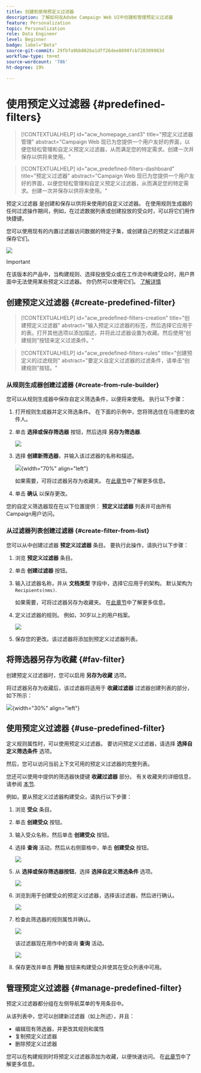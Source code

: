 ```yaml
---
title: 创建和使用预定义过滤器
description: 了解如何在Adobe Campaign Web UI中创建和管理预定义过滤器
feature: Personalization
topic: Personalization
role: Data Engineer
level: Beginner
badge: label="Beta"
source-git-commit: 29fbfa9bb802ba1dff26dee8898fcb728309983d
workflow-type: tm+mt
source-wordcount: '786'
ht-degree: 19%

---
```


# 使用预定义过滤器 {#predefined-filters}

>[!CONTEXTUALHELP]
>id="acw_homepage_card3"
>title="预定义过滤器管理"
>abstract="Campaign Web 现已为您提供一个用户友好的界面，以便您轻松管理和自定义预定义过滤器，从而满足您的特定需求。创建一次并保存以供将来使用。"

>[!CONTEXTUALHELP]
>id="acw_predefined-filters-dashboard"
>title="预定义过滤器"
>abstract="Campaign Web 现已为您提供一个用户友好的界面，以便您轻松管理和自定义预定义过滤器，从而满足您的特定需求。创建一次并保存以供将来使用。"

预定义过滤器 是创建和保存以供将来使用的自定义过滤器。 在使用规则生成器的任何过滤操作期间，例如，在过滤数据列表或创建投放的受众时，可以将它们用作快捷键。

您可以使用现有的内置过滤器访问数据的特定子集，或创建自己的预定义过滤器并保存它们。

![](assets/predefined-filters-menu.png)

>[!IMPORTANT]
>
>在该版本的产品中，当构建规则、选择投放受众或在工作流中构建受众时，用户界面中无法使用某些预定义过滤器。 你仍然可以使用它们。 [了解详情](guardrails.md#predefined-filters-filters-guardrails-limitations)


## 创建预定义过滤器 {#create-predefined-filter}

>[!CONTEXTUALHELP]
>id="acw_predefined-filters-creation"
>title="创建预定义过滤器"
>abstract="输入预定义过滤器的标签，然后选择它应用于的表。打开其他选项以添加描述，并将此过滤器设置为收藏。然后使用“创建规则”按钮来定义过滤条件。"

>[!CONTEXTUALHELP]
>id="acw_predefined-filters-rules"
>title="创建预定义的过滤规则"
>abstract="要定义自定义过滤器的过滤条件，请单击“创建规则”按钮。"

### 从规则生成器创建过滤器 {#create-from-rule-builder}

您可以从规则生成器中保存自定义筛选条件，以便将来使用。 执行以下步骤：

1. 打开规则生成器并定义筛选条件。 在下面的示例中，您将筛选住在马德里的收件人。
1. 单击 **选择或保存筛选器** 按钮，然后选择 **另存为筛选器**.

   ![](assets/predefined-filters-save.png)

1. 选择 **创建新筛选器**，并输入该过滤器的名称和描述。

   ![](assets/predefined-filters-save-filter.png){width="70%" align="left"}

   如果需要，可将过滤器另存为收藏夹。 在[此章节](#fav-filter)中了解更多信息。

1. 单击 **确认** 以保存更改。

您的自定义筛选器现在在以下位置提供： **预定义过滤器** 列表并可由所有Campaign用户访问。


### 从过滤器列表创建过滤器 {#create-filter-from-list}


您可以从中创建过滤器 **预定义过滤器** 条目。 要执行此操作，请执行以下步骤：

1. 浏览 **预定义过滤器** 条目。
1. 单击 **创建过滤器** 按钮。
1. 输入过滤器名称，并从 **文档类型** 字段中，选择它应用于的架构。 默认架构为 `Recipients(nms)`.

   如果需要，可将过滤器另存为收藏夹。 在[此章节](#fav-filter)中了解更多信息。

1. 定义过滤器的规则。 例如，30岁以上的用户档案。

   ![](assets/filter-30+.png)

1. 保存您的更改。该过滤器将添加到预定义过滤器列表。


## 将筛选器另存为收藏 {#fav-filter}

创建预定义过滤器时，您可以启用 **另存为收藏** 选项。


将过滤器另存为收藏后，该过滤器将适用于 **收藏过滤器** 过滤器创建列表的部分，如下所示：

![](assets/predefined-filters-favorite.png){width="30%" align="left"}


## 使用预定义过滤器 {#use-predefined-filter}

定义规则属性时，可以使用预定义过滤器。 要访问预定义过滤器，请选择 **选择自定义筛选条件** 选项。

然后，您可以访问当前上下文可用的预定义过滤器的完整列表。

您还可以使用中提供的筛选器快捷键 **收藏过滤器** 部分。 有关收藏夹的详细信息，请参阅 [本节](#fav-filter).

例如，要从预定义过滤器构建受众，请执行以下步骤：

1. 浏览 **受众** 条目。
1. 单击 **创建受众** 按钮。
1. 输入受众名称，然后单击 **创建受众** 按钮。
1. 选择 **查询** 活动，然后从右侧窗格中，单击 **创建受众** 按钮。

   ![](assets//build-audience-from-filter.png)

1. 从 **选择或保存筛选器按钮**，选择 **选择自定义筛选条件** 选项。

   ![](assets/build-audience-select-custom-filter.png)

1. 浏览到用于创建受众的预定义过滤器，选择该过滤器，然后进行确认。

   ![](assets/build-audience-filter-list.png)

1. 检查此筛选器的规则属性并确认。

   ![](assets/build-audience-check.png)

   该过滤器现在用作中的查询 **查询** 活动。

   ![](assets/build-audience-confirm.png)

1. 保存更改并单击 **开始** 按钮来构建受众并使其在受众列表中可用。

## 管理预定义过滤器 {#manage-predefined-filter}

预定义过滤器都分组在左侧导航菜单的专用条目中。

从该列表中，您可以创建新过滤器（如上所述），并且：

* 编辑现有筛选器，并更改其规则和属性
* 复制预定义过滤器
* 删除预定义过滤器

您可以在构建规则时将预定义过滤器添加为收藏，以便快速访问。 在[此章节](#fav-filter)中了解更多信息。

<!--
## Built-in predefined filters {#ootb-predefined-filter}

Campaign comes with a set of predefined filters, built from the client console. These filters can be used to define your audiences, and rules. They must not be modified.
-->
